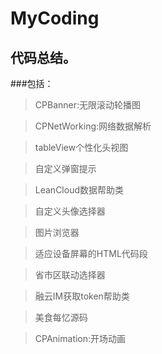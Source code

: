 # MyCoding
## 代码总结。
###包括：
>CPBanner:无限滚动轮播图

>CPNetWorking:网络数据解析

>tableView个性化头视图

>自定义弹窗提示

>LeanCloud数据帮助类

>自定义头像选择器

>图片浏览器

>适应设备屏幕的HTML代码段

>省市区联动选择器

>融云IM获取token帮助类

>美食每忆源码

>CPAnimation:开场动画

